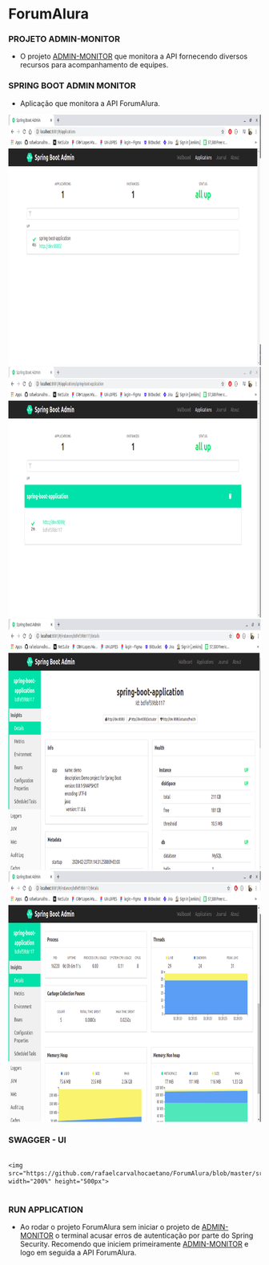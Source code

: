 # ForumAlura

### PROJETO ADMIN-MONITOR

 - O projeto <a href="https://github.com/rafaelcarvalhocaetano/Admin-Monitor">ADMIN-MONITOR</a> que monitora a API fornecendo diversos recursos para acompanhamento de equipes.
 
### SPRING BOOT ADMIN MONITOR
 
 - Aplicação que monitora a API ForumAlura.
 
<img src="https://github.com/rafaelcarvalhocaetano/ForumAlura/blob/master/src/main/resources/img/spring-boot-admin.png" width="200%" height="500px">
<img src="https://github.com/rafaelcarvalhocaetano/ForumAlura/blob/master/src/main/resources/img/spring-boot-admin-monitor.png" width="200%" height="500px">
<img src="https://github.com/rafaelcarvalhocaetano/ForumAlura/blob/master/src/main/resources/img/spb-1.png" width="200%" height="500px">
<img src="https://github.com/rafaelcarvalhocaetano/ForumAlura/blob/master/src/main/resources/img/spb-2.png" width="200%" height="500px">

### SWAGGER - UI

```

<img src="https://github.com/rafaelcarvalhocaetano/ForumAlura/blob/master/src/main/resources/img/swagger.png" width="200%" height="500px">


```

### RUN APPLICATION

 - Ao rodar o projeto ForumAlura sem iniciar o projeto de <a href="https://github.com/rafaelcarvalhocaetano/Admin-Monitor">ADMIN-MONITOR</a> o terminal acusar erros de autenticação por parte do Spring Security.
 Recomendo que iniciem primeiramente <a href="https://github.com/rafaelcarvalhocaetano/Admin-Monitor">ADMIN-MONITOR</a> e logo em seguida a API ForumAlura.